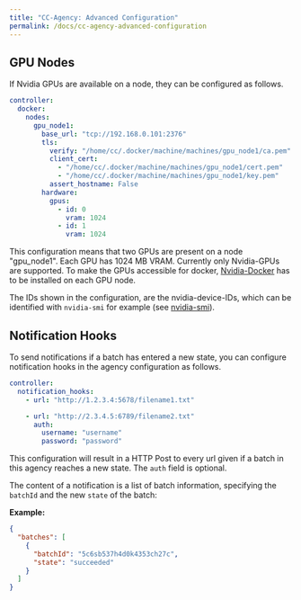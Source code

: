 ```yaml
---
title: "CC-Agency: Advanced Configuration"
permalink: /docs/cc-agency-advanced-configuration
---
```



## GPU Nodes

If Nvidia GPUs are available on a node, they can be configured as follows.

```yaml
controller:
  docker:
    nodes:
      gpu_node1:
        base_url: "tcp://192.168.0.101:2376"
        tls:
          verify: "/home/cc/.docker/machine/machines/gpu_node1/ca.pem"
          client_cert:
            - "/home/cc/.docker/machine/machines/gpu_node1/cert.pem"
            - "/home/cc/.docker/machine/machines/gpu_node1/key.pem"
          assert_hostname: False
        hardware:
          gpus:
            - id: 0
              vram: 1024
            - id: 1
              vram: 1024
```

This configuration means that two GPUs are present on a node "gpu\_node1".
Each GPU has 1024 MB VRAM.
Currently only Nvidia-GPUs are supported. To make the GPUs accessible for docker, [Nvidia-Docker](https://github.com/NVIDIA/nvidia-docker) has to be installed on each GPU node.

The IDs shown in the configuration, are the nvidia-device-IDs, which can be identified with `nvidia-smi` for example
(see [nvidia-smi](https://developer.nvidia.com/nvidia-system-management-interface)).

## Notification Hooks

To send notifications if a batch has entered a new state, you can configure notification hooks in the agency configuration as follows.

```yaml
controller:
  notification_hooks:
    - url: "http://1.2.3.4:5678/filename1.txt"

    - url: "http://2.3.4.5:6789/filename2.txt"
      auth:
        username: "username"
        password: "password"
```

This configuration will result in a HTTP Post to every url given if a batch in this agency reaches a new state.
The `auth` field is optional.

The content of a notification is a list of batch information, specifying the `batchId` and the new `state` of the batch:

**Example:**

```json
{
  "batches": [
    {
      "batchId": "5c6sb537h4d0k4353ch27c",
      "state": "succeeded"
    }
  ]
}
```
